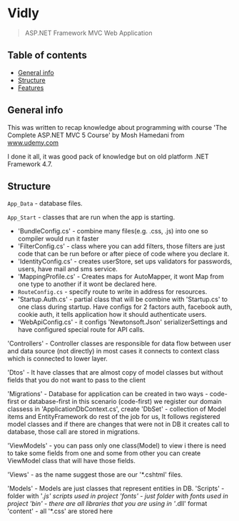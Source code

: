 # Vidly
> ASP.NET Framework MVC Web Application 

## Table of contents
* [General info](#general-info)
* [Structure](#structure)
* [Features](#features)

## General info
This was written to recap knowledge about programming with course 'The Complete ASP.NET MVC 5 Course' by Mosh Hamedani from www.udemy.com

I done it all, it was good pack of knowledge but on old platform .NET Framework 4.7.

## Structure

`App_Data` - database files.

`App_Start` - classes that are run when the app is starting.

* 'BundleConfig.cs' - combine many files(e.g. .css, .js) into one so compiler would run it faster
* 'FilterConfig.cs' - class where you can add filters, those filters are just code that  can be run before or after piece of code where you declare it.
* 'IdentityConfig.cs' - creates userStore, set ups validators for passwords, users, have mail and sms service.
* 'MappingProfile.cs' - Creates maps for AutoMapper, it wont Map from one type to another if it wont be declared here.
* `RouteConfig.cs` - specify route to write in address for resources.
* 'Startup.Auth.cs' - partial class that will be combine with 'Startup.cs' to one class during startup. Have configs for 2 factors auth, facebook auth, cookie auth, it tells application how it should authenticate users.
* 'WebApiConfig.cs' - it configs 'Newtonsoft.Json' serializerSettings and have configured special route for API calls.

'Controllers' - Controller classes are responsible for data flow between user and data source (not directly) in most cases it connects to context class which is connected to lower layer.

'Dtos' - It have classes that are almost copy of model classes but without fields that you do not want to pass to the client

'Migrations' - Database for application can be created in two ways - code-first or database-first in this scenario (code-first) we register our domain classess in 'ApplicationDbContext.cs', create 'DbSet' - collection of Model items and EntityFramework do rest of the job for us, It follows registered model classes and if there are changes that were not in DB it creates call to database, those call are stored in migrations.

'ViewModels' - you can pass only one class(Model) to view i there is need to take some fields from one and some from other you can create ViewModel class that will have those fields.

'Views' - as the name suggest those are our  '*.cshtml' files. 

'Models' - Models are just classes that represent entities in DB.
'Scripts' - folder with '*.js' scripts used in project
'fonts' - just folder with fonts used in project
'bin' - there are all libraries that you are using in '*.dll' format
'content' - all '*.css' are stored here

